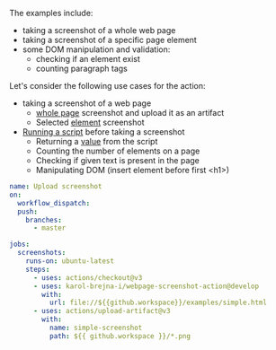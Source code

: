 The examples include:

- taking a screenshot of a whole web page
- taking a screenshot of a specific page element
- some DOM manipulation and validation:
  - checking if an element exist
  - counting paragraph tags


Let's consider the following use cases for the action:
- taking a screenshot of a web page
  - [whole page](#whole-page) screenshot and upload it as an artifact
  - Selected [element](#element) screenshot
- [Running a script](#running-a-script) before taking a screenshot
  - Returning a [value](#returning-a-value) from the script
  - Counting the number of elements on a page
  - Checking if given text is present in the page
  - Manipulating DOM (insert element before first \<h1\>)


```yaml
name: Upload screenshot
on:
  workflow_dispatch:
  push:
    branches:
      - master

jobs:
  screenshots:
    runs-on: ubuntu-latest
    steps:
      - uses: actions/checkout@v3
      - uses: karol-brejna-i/webpage-screenshot-action@develop
        with:
          url: file://${{github.workspace}}/examples/simple.html
      - uses: actions/upload-artifact@v3
        with:
          name: simple-screenshot
          path: ${{ github.workspace }}/*.png
```